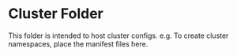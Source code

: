 # Cluster Folder

This folder is intended to host cluster configs. e.g. To create cluster namespaces, place the manifest files here.